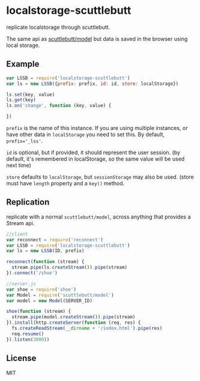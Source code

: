 # localstorage-scuttlebutt

replicate localstorage through scuttlebutt.

The same api as [scuttlebutt/model](https://github.com/dominictarr/scuttlebutt#scuttlebuttmodel)
but data is saved in the browser using local storage.

## Example

``` js
var LSSB = require('localstorage-scuttlebutt')
var ls = new LSSB({prefix: prefix, id: id, store: localStorage})

ls.set(key, value)
ls.get(key)
ls.on('change', function (key, value) {

})
```

`prefix` is the name of this instance. If you are using multiple instances,
or have other data in `localStorage` you need to set this. By default,
`prefix='_lss'`.

`id` is optional, but if provided, it should represent the user session.
(by default, it's remembered in localStorage, so the same value will be used next time)

`store` defaults to `localStorage`, but `sessionStorage` may also be used. 
(store must have `length` property and a `key()` method.
 
## Replication

replicate with a normal `scuttlebutt/model`, across anything that provides a Stream api.

``` js
//client
var reconnect = require('reconnect')
var LSSB = require('localstorage-scuttlebutt')
var ls = new LSSB(ID, prefix)

reconnect(function (stream) {
  stream.pipe(ls.createStream()).pipe(stream)
}).connect('/shoe')
```

``` js
//server.js
var shoe = require('shoe')
var Model = require('scuttlebutt/model')
var model = new Model(SERVER_ID)

shoe(function (stream) {
  stream.pipe(model.createStream()).pipe(stream)
}).install(http.createServer(function (req, res) {
  fs.createReadStream(__dirname + '/index.html').pipe(res)
  req.resume()
}).listen(3000))
```

## License

MIT
